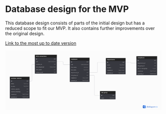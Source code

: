 # Database design for the MVP

This database design consists of parts of the initial design but has a reduced scope to fit our MVP. It also contains further improvements over the original design.

[Link to the most up to date version](https://dbdiagram.io/d/5faeb1f53a78976d7b7bd174)

![database design](../../documents/images/DatabaseDesignMVP.png)
